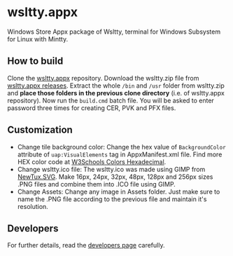 # wsltty.appx

Windows Store Appx package of Wsltty, terminal for Windows Subsystem for Linux with Mintty.

## How to build

Clone the [wsltty.appx] repository. Download the wsltty.zip file from [wsltty.appx releases]. Extract the whole `/bin` and `/usr` folder from wsltty.zip and **place those folders in the previous clone directory** (i.e. of wsltty.appx repository). Now run the `build.cmd` batch file. You will be asked to enter password three times for creating CER, PVK and PFX files.

## Customization

* Change tile background color: Change the hex value of `BackgroundColor` attribute of `uap:VisualElements` tag in AppxManifest.xml file. Find more HEX color code at [W3Schools Colors Hexadecimal].
* Change wsltty.ico file: The wsltty.ico was made using GIMP from [NewTux.SVG]. Make 16px, 24px, 32px, 48px, 128px and 256px sizes .PNG files and combine them into .ICO file using GIMP.
* Change Assets: Change any image in Assets folder. Just make sure to name the .PNG file according to the previous file and maintain it's resolution.

## Developers

For further details, read the [developers page] carefully.

<!--Links-->
[developers page]: DEVELOP.md
[wsltty.appx]: https://github.com/mintty/wsltty.appx.git
[wsltty.appx releases]: https://github.com/mintty/wsltty.appx/releases
[W3Schools Colors Hexadecimal]: https://www.w3schools.com/colors/colors_hexadecimal.asp
[NewTux.SVG]: https://commons.wikimedia.org/wiki/File:NewTux.svg

<!--END-->